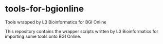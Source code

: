# tools-for-bgionline
Tools wrapped by L3 Bioinformatics for BGI Online

This repository contains the wrapper scripts written by L3 Bioinformatics for importing some tools onto BGI Online.
